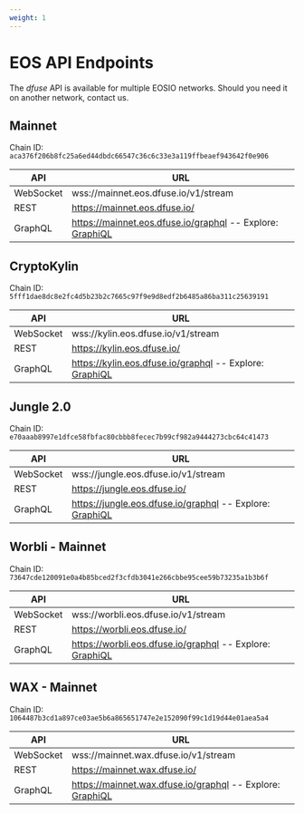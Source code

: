 ```yaml
---
weight: 1
---
```


# EOS API Endpoints

The _dfuse_ API is available for multiple EOSIO networks. Should you need it on another network, contact us.

## Mainnet

Chain ID: `aca376f206b8fc25a6ed44dbdc66547c36c6c33e3a119ffbeaef943642f0e906`

API  | URL
------|------
WebSocket | wss://mainnet.eos.dfuse.io/v1/stream
REST | https://mainnet.eos.dfuse.io/
GraphQL | https://mainnet.eos.dfuse.io/graphql -- Explore: [GraphiQL](https://mainnet.eos.dfuse.io/graphiql/)

## CryptoKylin

Chain ID: `5fff1dae8dc8e2fc4d5b23b2c7665c97f9e9d8edf2b6485a86ba311c25639191`

API  | URL
------|------
WebSocket | wss://kylin.eos.dfuse.io/v1/stream
REST | https://kylin.eos.dfuse.io/
GraphQL | https://kylin.eos.dfuse.io/graphql -- Explore: [GraphiQL](https://kylin.eos.dfuse.io/graphiql/)

## Jungle 2.0

Chain ID: `e70aaab8997e1dfce58fbfac80cbbb8fecec7b99cf982a9444273cbc64c41473`

API  | URL
------|------
WebSocket | wss://jungle.eos.dfuse.io/v1/stream
REST | https://jungle.eos.dfuse.io/
GraphQL | https://jungle.eos.dfuse.io/graphql -- Explore: [GraphiQL](https://jungle.eos.dfuse.io/graphiql/)

## Worbli - Mainnet

Chain ID: `73647cde120091e0a4b85bced2f3cfdb3041e266cbbe95cee59b73235a1b3b6f`

API  | URL
------|------
WebSocket | wss://worbli.eos.dfuse.io/v1/stream
REST | https://worbli.eos.dfuse.io/
GraphQL | https://worbli.eos.dfuse.io/graphql -- Explore: [GraphiQL](https://worbli.eos.dfuse.io/graphiql/)

## WAX - Mainnet

Chain ID: `1064487b3cd1a897ce03ae5b6a865651747e2e152090f99c1d19d44e01aea5a4`

API  | URL
------|------
WebSocket | wss://mainnet.wax.dfuse.io/v1/stream
REST | https://mainnet.wax.dfuse.io/
GraphQL | https://mainnet.wax.dfuse.io/graphql -- Explore: [GraphiQL](https://mainnet.wax.dfuse.io/graphiql/)
